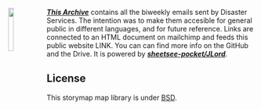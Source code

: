 <img src="HTML/img/hot_logo.png" height="15%" width="15%" align="left"/> ***[This Archive](Link)*** contains all the biweekly emails sent by Disaster Services. The intention was to make them accesible for general public in different languages, and for future reference. Links are connected to an HTML document on mailchimp and feeds this public website LINK. You can can find more info on the GitHub and the Drive. 
It is powered by ***[sheetsee-pocket/JLord](https://github.com/jlord)***. 

## License

This storymap map library is under [BSD](LICENSE).
